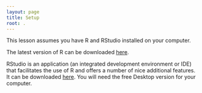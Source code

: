 ```yaml
---
layout: page
title: Setup
root: .
---
```


This lesson assumes you have R and RStudio installed on your computer.

The latest version of R can be downloaded [here](https://cran.r-project.org/mirrors.html).

RStudio is an application (an integrated development environment or IDE) that facilitates the use of R and offers a number of nice additional features.
It can be downloaded [here](https://www.rstudio.com/products/rstudio/download/).
You will need the free Desktop version for your computer.
